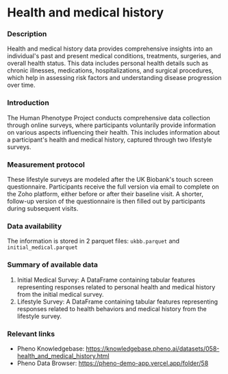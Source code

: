# Health and medical history

### Description 

Health and medical history data provides comprehensive insights into an individual's past and present medical conditions, treatments, surgeries, and overall health status. This data includes personal health details such as chronic illnesses, medications, hospitalizations, and surgical procedures, which help in assessing risk factors and understanding disease progression over time.

### Introduction

The Human Phenotype Project conducts comprehensive data collection through online surveys, where participants voluntarily provide information on various aspects influencing their health. This includes information about a participant's health and medical history, captured through two lifestyle surveys.

### Measurement protocol 
<!-- long measurment protocol for the data browser -->
These lifestyle surveys are modeled after the UK Biobank's touch screen questionnaire. Participants receive the full version via email to complete on the Zoho platform, either before or after their baseline visit. A shorter, follow-up version of the questionnaire is then filled out by participants during subsequent visits. 

### Data availability 
<!-- for the example notebooks -->
The information is stored in 2 parquet files: `ukbb.parquet` and `initial_medical.parquet`

### Summary of available data 
<!-- for the data browser -->
1. Initial Medical Survey: A DataFrame containing tabular features representing responses related to personal health and medical history from the initial medical survey.
2. Lifestyle Survey: A DataFrame containing tabular features representing responses related to health behaviors and medical history from the lifestyle survey.

### Relevant links

* Pheno Knowledgebase: https://knowledgebase.pheno.ai/datasets/058-health_and_medical_history.html
* Pheno Data Browser: https://pheno-demo-app.vercel.app/folder/58
